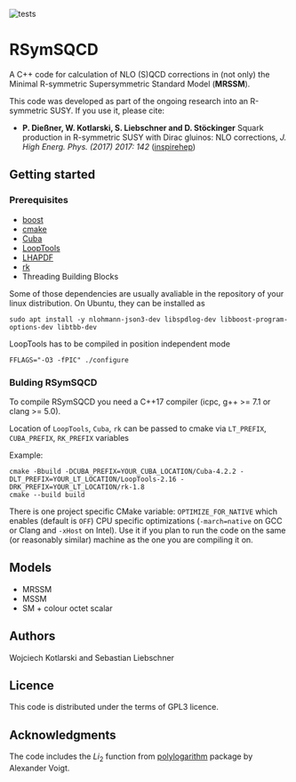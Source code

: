 ![tests](https://github.com/wkotlarski/RSymSQCD/actions/workflows/test.yml/badge.svg)

# RSymSQCD

A C++ code for calculation of NLO (S)QCD corrections in (not only) the Minimal R-symmetric Supersymmetric Standard Model (**MRSSM**).

This code was developed as part of the ongoing research into an R-symmetric SUSY.
If you use it, please cite:

* **P. Die&szlig;ner, W. Kotlarski, S. Liebschner and D. St&ouml;ckinger** Squark production in R-symmetric SUSY with Dirac gluinos: NLO corrections, *J. High Energ. Phys. (2017) 2017: 142* ([inspirehep](https://inspirehep.net/literature/1610032))

## Getting started

### Prerequisites

* [boost](http://www.boost.org)
* [cmake](https://cmake.org)
* [Cuba](http://www.feynarts.de/cuba)
* [LoopTools](http://www.feynarts.de/looptools)
* [LHAPDF](https://lhapdf.hepforge.org)
* [rk](http://rk.hepforge.org)
* Threading Building Blocks

Some of those dependencies are usually avaliable in the repository of your linux distribution.
On Ubuntu, they can be installed as
```console
sudo apt install -y nlohmann-json3-dev libspdlog-dev libboost-program-options-dev libtbb-dev
```
LoopTools has to be compiled in position independent mode
```console
FFLAGS="-O3 -fPIC" ./configure
```

### Bulding RSymSQCD

To compile RSymSQCD you need a C++17 compiler (icpc, g++ >= 7.1 or clang >= 5.0).

Location of `LoopTools`, `Cuba`, `rk` can be passed to cmake via `LT_PREFIX`, `CUBA_PREFIX`, `RK_PREFIX` variables 

Example:
```console
cmake -Bbuild -DCUBA_PREFIX=YOUR_CUBA_LOCATION/Cuba-4.2.2 -DLT_PREFIX=YOUR_LT_LOCATION/LoopTools-2.16 -DRK_PREFIX=YOUR_LT_LOCATION/rk-1.8
cmake --build build
```

There is one project specific CMake variable: `OPTIMIZE_FOR_NATIVE` which enables (default is `OFF`) CPU specific optimizations (`-march=native` on GCC or Clang and `-xHost` on Intel).
Use it if you plan to run the code on the same (or reasonably similar) machine as the one you are compiling it on.


## Models

* MRSSM
* MSSM
* SM + colour octet scalar

## Authors
Wojciech Kotlarski and Sebastian Liebschner


## Licence
This code is distributed under the terms of GPL3 licence.

## Acknowledgments

The code includes the $Li_2$ function from [polylogarithm](https://github.com/Expander/polylogarithm) package by Alexander Voigt.
